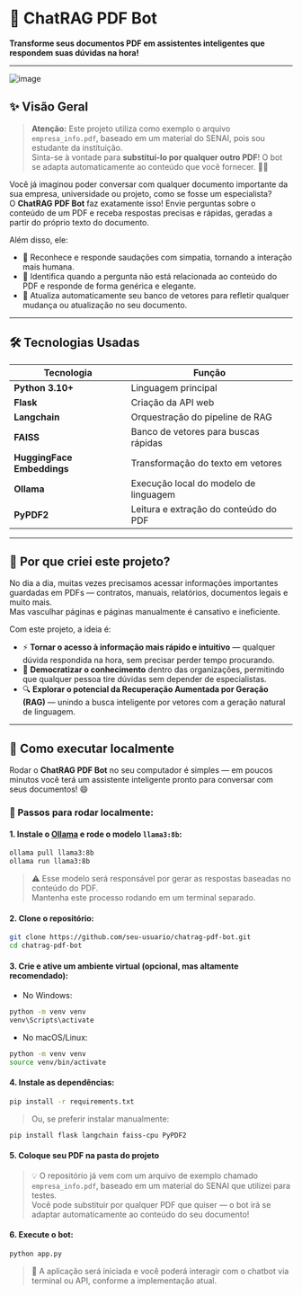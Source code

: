 
# 🤖 ChatRAG PDF Bot

**Transforme seus documentos PDF em assistentes inteligentes que respondem suas dúvidas na hora!**

---

![image](https://github.com/user-attachments/assets/de3e3126-0f7f-4170-b068-a3499bf951c9)


## ✨ Visão Geral

> **Atenção:** Este projeto utiliza como exemplo o arquivo `empresa_info.pdf`, baseado em um material do SENAI, pois sou estudante da instituição.  
> Sinta-se à vontade para **substituí-lo por qualquer outro PDF**! O bot se adapta automaticamente ao conteúdo que você fornecer. 📄✨

Você já imaginou poder conversar com qualquer documento importante da sua empresa, universidade ou projeto, como se fosse um especialista?  
O **ChatRAG PDF Bot** faz exatamente isso! Envie perguntas sobre o conteúdo de um PDF e receba respostas precisas e rápidas, geradas a partir do próprio texto do documento.

Além disso, ele:

- 👋 Reconhece e responde saudações com simpatia, tornando a interação mais humana.  
- 🤔 Identifica quando a pergunta não está relacionada ao conteúdo do PDF e responde de forma genérica e elegante.  
- 🔄 Atualiza automaticamente seu banco de vetores para refletir qualquer mudança ou atualização no seu documento.

---

## 🛠 Tecnologias Usadas

| Tecnologia                 | Função                                      |
|---------------------------|---------------------------------------------|
| **Python 3.10+**          | Linguagem principal                         |
| **Flask**                 | Criação da API web                          |
| **Langchain**             | Orquestração do pipeline de RAG            |
| **FAISS**                 | Banco de vetores para buscas rápidas       |
| **HuggingFace Embeddings**| Transformação do texto em vetores           |
| **Ollama**                | Execução local do modelo de linguagem      |
| **PyPDF2**                | Leitura e extração do conteúdo do PDF      |

---



## 🎯 Por que criei este projeto?

No dia a dia, muitas vezes precisamos acessar informações importantes guardadas em PDFs — contratos, manuais, relatórios, documentos legais e muito mais.  
Mas vasculhar páginas e páginas manualmente é cansativo e ineficiente.

Com este projeto, a ideia é:

- ⚡ **Tornar o acesso à informação mais rápido e intuitivo** — qualquer dúvida respondida na hora, sem precisar perder tempo procurando.  
- 🧠 **Democratizar o conhecimento** dentro das organizações, permitindo que qualquer pessoa tire dúvidas sem depender de especialistas.  
- 🔍 **Explorar o potencial da Recuperação Aumentada por Geração (RAG)** — unindo a busca inteligente por vetores com a geração natural de linguagem.

---

## 🚀 Como executar localmente

Rodar o **ChatRAG PDF Bot** no seu computador é simples — em poucos minutos você terá um assistente inteligente pronto para conversar com seus documentos! 😄

### 🔧 Passos para rodar localmente:

#### 1. Instale o [Ollama](https://ollama.com/) e rode o modelo `llama3:8b`:

```bash
ollama pull llama3:8b
ollama run llama3:8b
```
> ⚠️ Esse modelo será responsável por gerar as respostas baseadas no conteúdo do PDF.  
> Mantenha este processo rodando em um terminal separado.

#### 2. Clone o repositório:

```bash
git clone https://github.com/seu-usuario/chatrag-pdf-bot.git
cd chatrag-pdf-bot
```

#### 3. Crie e ative um ambiente virtual (opcional, mas altamente recomendado):

- No Windows:

```bash
python -m venv venv
venv\Scripts\activate
```

- No macOS/Linux:

```bash
python -m venv venv
source venv/bin/activate
```

#### 4. Instale as dependências:

```bash
pip install -r requirements.txt
```

> Ou, se preferir instalar manualmente:

```bash
pip install flask langchain faiss-cpu PyPDF2
```

#### 5. Coloque seu PDF na pasta do projeto

> 💡 O repositório já vem com um arquivo de exemplo chamado `empresa_info.pdf`, baseado em um material do SENAI que utilizei para testes.  
> Você pode substituir por qualquer PDF que quiser — o bot irá se adaptar automaticamente ao conteúdo do seu documento!

#### 6. Execute o bot:

```bash
python app.py
```

> 🚀 A aplicação será iniciada e você poderá interagir com o chatbot via terminal ou API, conforme a implementação atual.
